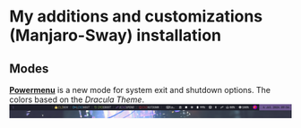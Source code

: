 # My additions and customizations (Manjaro-Sway) installation
## Modes
[**Powermenu**](modes/powermenu) is a new mode for system exit and shutdown options. The colors based on the *Dracula Theme*.
![Mode PowerMenu](powermenu.png)
